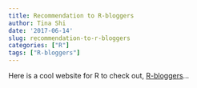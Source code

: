 ```yaml
---
title: Recommendation to R-bloggers
author: Tina Shi
date: '2017-06-14'
slug: recommendation-to-r-bloggers
categories: ["R"]
tags: ["R-bloggers"]
---
```

Here is a cool website for R to check out, [R-bloggers](https://www.r-bloggers.com)...

